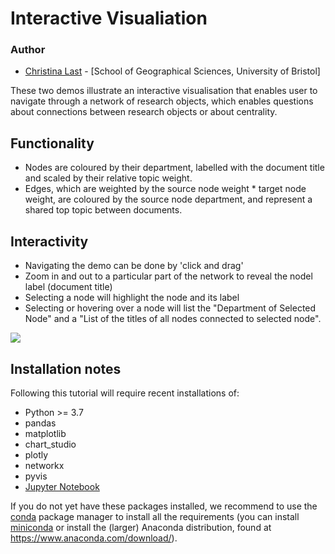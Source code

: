 # Interactive Visualiation 

### Author

- [Christina Last](https://www.linkedin.com/in/christina-last/) - [School of Geographical Sciences, University of Bristol]

These two demos illustrate an interactive visualisation that enables user to navigate through a network of research objects, which enables questions about connections between research objects or about centrality.

## Functionality
- Nodes are coloured by their department, labelled with the document title and scaled by their relative topic weight.
- Edges, which are weighted by the source node weight * target node weight, are coloured by the source node department, and represent a shared top topic between documents.

## Interactivity 
- Navigating the demo can be done by 'click and drag'
- Zoom in and out to a particular part of the network to reveal the nodel label (document title)
- Selecting a node will highlight the node and its label
- Selecting or hovering over a node will list the "Department of Selected Node" and a "List of the titles of all nodes connected to selected node".

![](https://github.com/saralafia/adrl/blob/master/3_network/Interactive_Visualisation/screen_record_compress.gif)

## Installation notes

Following this tutorial will require recent installations of:

- Python >= 3.7
- pandas
- matplotlib
- chart_studio
- plotly
- networkx
- pyvis
- [Jupyter Notebook](http://jupyter.org)

If you do not yet have these packages installed, we recommend to use the [conda](http://conda.pydata.org/docs/intro.html) package manager to install all the requirements 
(you can install [miniconda](http://conda.pydata.org/miniconda.html) or install the (larger) Anaconda
distribution, found at https://www.anaconda.com/download/).

